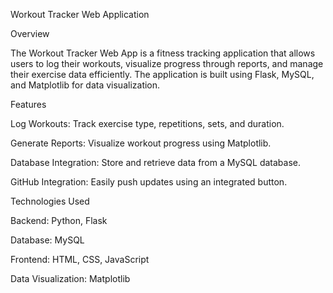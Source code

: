 Workout Tracker Web Application

Overview

The Workout Tracker Web App is a fitness tracking application that allows users to log their workouts, visualize progress through reports, and manage their exercise data efficiently. The application is built using Flask, MySQL, and Matplotlib for data visualization.

Features

Log Workouts: Track exercise type, repetitions, sets, and duration.

Generate Reports: Visualize workout progress using Matplotlib.

Database Integration: Store and retrieve data from a MySQL database.

GitHub Integration: Easily push updates using an integrated button.

Technologies Used

Backend: Python, Flask

Database: MySQL

Frontend: HTML, CSS, JavaScript

Data Visualization: Matplotlib
